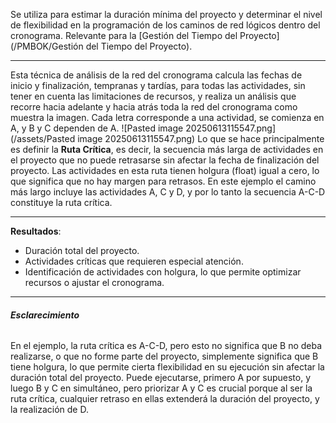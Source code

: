 Se utiliza para estimar la duración mínima del proyecto y determinar el nivel de flexibilidad en la programación de los caminos de red lógicos dentro del cronograma.
Relevante para la [Gestión del Tiempo del Proyecto](/PMBOK/Gestión del Tiempo del Proyecto).
****
Esta técnica de análisis de la red del cronograma calcula las fechas de inicio y finalización, tempranas y tardías, para todas las actividades, sin tener en cuenta las limitaciones de recursos, y realiza un análisis que recorre hacia adelante y hacia atrás toda la red del cronograma como muestra la imagen.
Cada letra corresponde a una actividad, se comienza en A, y B y C dependen de A.
![Pasted image 20250613115547.png](/assets/Pasted image 20250613115547.png)
Lo que se hace principalmente es definir la **Ruta Crítica**, es decir, la secuencia más larga de actividades en el proyecto que no puede retrasarse sin afectar la fecha de finalización del proyecto. Las actividades en esta ruta tienen holgura (float) igual a cero, lo que significa que no hay margen para retrasos.
En este ejemplo el camino más largo incluye las actividades A, C y D, y por lo tanto la secuencia A-C-D constituye la ruta crítica.
****
**Resultados**:
- Duración total del proyecto.
- Actividades críticas que requieren especial atención.
- Identificación de actividades con holgura, lo que permite optimizar recursos o ajustar el cronograma.
****
###### **Esclarecimiento**
En el ejemplo, la ruta crítica es A-C-D, pero esto no significa que B no deba realizarse, o que no forme parte del proyecto, simplemente significa que B tiene holgura, lo que permite cierta flexibilidad en su ejecución sin afectar la duración total del proyecto.
Puede ejecutarse, primero A por supuesto, y luego B y C en simultáneo, pero priorizar A y C es crucial porque al ser la ruta crítica, cualquier retraso en ellas extenderá la duración del proyecto, y la realización de D.